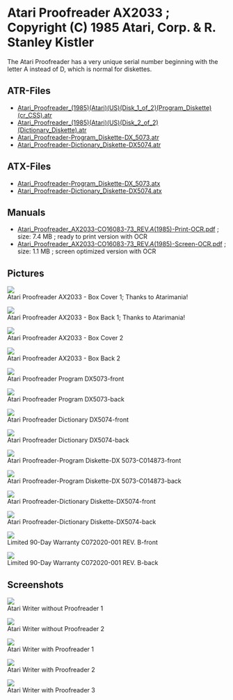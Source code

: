 # Atari Proofreader AX2033 ; Copyright (C) 1985 Atari, Corp. & R. Stanley Kistler  
The Atari Proofreader has a very unique serial number beginning with the letter A instead of D, which is normal for diskettes.  
  
## ATR-Files  
- [Atari_Proofreader_(1985)(Atari)(US)(Disk_1_of_2)(Program_Diskette)(cr_CSS).atr](attachments/Atari_Proofreader_(1985)(Atari)(US)(Disk_1_of_2)(Program_Diskette)(cr_CSS).atr)  
- [Atari_Proofreader_(1985)(Atari)(US)(Disk_2_of_2)(Dictionary_Diskette).atr](attachments/Atari_Proofreader_(1985)(Atari)(US)(Disk_2_of_2)(Dictionary_Diskette).atr)  
- [Atari_Proofreader-Program_Diskette-DX_5073.atr](attachments/Atari_Proofreader-Program_Diskette-DX_5073.atr)  
- [Atari_Proofreader-Dictionary_Diskette-DX5074.atr](attachments/Atari_Proofreader-Dictionary_Diskette-DX5074.atr)  
  
## ATX-Files  
- [Atari_Proofreader-Program_Diskette-DX_5073.atx](attachments/Atari_Proofreader-Program_Diskette-DX_5073.atx)  
- [Atari_Proofreader-Dictionary_Diskette-DX5074.atx](attachments/Atari_Proofreader-Dictionary_Diskette-DX5074.atx)  
  
## Manuals  
- [Atari_Proofreader_AX2033-CO16083-73_REV._A_(1985)-Print-OCR.pdf](attachments/Atari_Proofreader_AX2033-CO16083-73_REV._A_(1985)-Print-OCR.pdf) ; size: 7.4 MB ; ready to print version with OCR  
- [Atari_Proofreader_AX2033-CO16083-73_REV._A_(1985)-Screen-OCR.pdf](attachments/Atari_Proofreader_AX2033-CO16083-73_REV._A_(1985)-Screen-OCR.pdf) ; size: 1.1 MB ; screen optimized version with OCR  
  
## Pictures  
![](attachments/proofreader_d7.jpg)  
Atari Proofreader AX2033 - Box Cover 1; Thanks to Atarimania!  
  
![](attachments/proofreader_d7_2.jpg)  
Atari Proofreader AX2033 - Box Back 1; Thanks to Atarimania!  
  
![](attachments/Atari+Proofreader+AX2033+Box-front.png)  
Atari Proofreader AX2033 - Box Cover 2  
  
![](attachments/Atari+Proofreader+AX2033+Box-back.png)  
Atari Proofreader AX2033 - Box Back 2  
  
![](attachments/Atari+Proofreader+Program+DX5073-front.png)  
Atari Proofreader Program DX5073-front  
  
![](attachments/Atari+Proofreader+Program+DX5073-back.png)  
Atari Proofreader Program DX5073-back  
  
![](attachments/Atari+Proofreader+Dictionary+DX5074-front.png)  
Atari Proofreader Dictionary DX5074-front  
  
![](attachments/Atari+Proofreader+Dictionary+DX5074-back.png)  
Atari Proofreader Dictionary DX5074-back  
  
![](attachments/Atari+Proofreader-Program+Diskette-DX+5073-C014873-front.png)  
Atari Proofreader-Program Diskette-DX 5073-C014873-front  
  
![](attachments/Atari+Proofreader-Program+Diskette-DX+5073-C014873-back.png)  
Atari Proofreader-Program Diskette-DX 5073-C014873-back  
  
![](attachments/Atari+Proofreader-Dictionary+Diskette-DX5074-front.png)  
Atari Proofreader-Dictionary Diskette-DX5074-front  
  
![](attachments/Atari+Proofreader-Dictionary+Diskette-DX5074-back.png)  
Atari Proofreader-Dictionary Diskette-DX5074-back  
  
![](attachments/Limited+90-Day+Warranty+C072020-001+REV.+B-front.png)  
Limited 90-Day Warranty C072020-001 REV. B-front  
  
![](attachments/Limited+90-Day+Warranty+C072020-001+REV.+B-back.png)  
Limited 90-Day Warranty C072020-001 REV. B-back  
  
## Screenshots  
![](attachments/Atari+Writer+without+Proofreader+1.png)  
Atari Writer without Proofreader 1  
  
![](attachments/Atari+Writer+without+Proofreader+2.png)  
Atari Writer without Proofreader 2  
  
![](attachments/Atari+Writer+with+Proofreader+1.png)  
Atari Writer with Proofreader 1  
  
![](attachments/Atari+Writer+with+Proofreader+2.png)  
Atari Writer with Proofreader 2  
  
![](attachments/Atari+Writer+with+Proofreader+3.png)  
Atari Writer with Proofreader 3  
